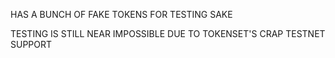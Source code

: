 HAS A BUNCH OF FAKE TOKENS FOR TESTING SAKE

TESTING IS STILL NEAR IMPOSSIBLE DUE TO TOKENSET'S CRAP TESTNET SUPPORT